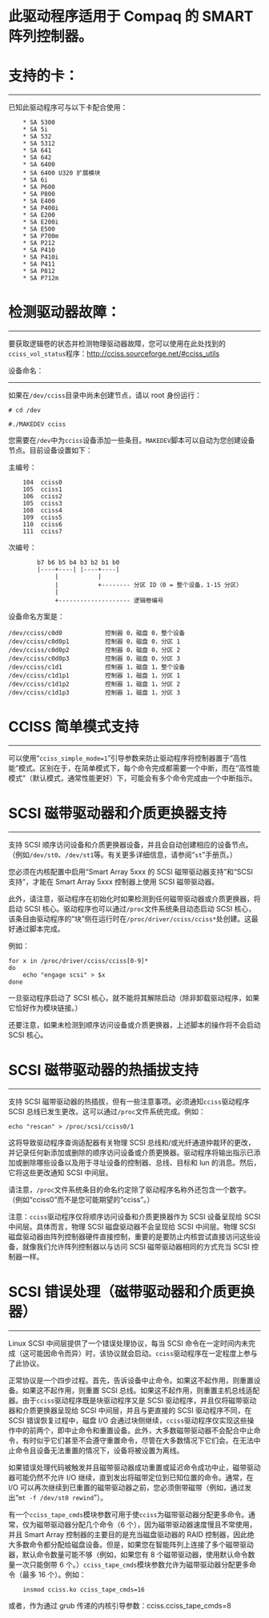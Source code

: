 # 此驱动程序适用于 Compaq 的 SMART 阵列控制器。

# 支持的卡：

----------------

已知此驱动程序可与以下卡配合使用：

```
    * SA 5300
    * SA 5i
    * SA 532
    * SA 5312
    * SA 641
    * SA 642
    * SA 6400
    * SA 6400 U320 扩展模块
    * SA 6i
    * SA P600
    * SA P800
    * SA E400
    * SA P400i
    * SA E200
    * SA E200i
    * SA E500
    * SA P700m
    * SA P212
    * SA P410
    * SA P410i
    * SA P411
    * SA P812
    * SA P712m
```

# 检测驱动器故障：

-------------------------

要获取逻辑卷的状态并检测物理驱动器故障，您可以使用在此处找到的`cciss_vol_status`程序：http://cciss.sourceforge.net/#cciss_utils

设备命名：

--------------

如果在`/dev/cciss`目录中尚未创建节点，请以 root 身份运行：

`# cd /dev`

`#./MAKEDEV cciss`

您需要在`/dev`中为`cciss`设备添加一些条目。`MAKEDEV`脚本可以自动为您创建设备节点。目前设备设置如下：

主编号：

```
    104  cciss0
    105  cciss1
    106  cciss2
    105  cciss3
    108  cciss4
    109  cciss5
    110  cciss6
    111  cciss7
```

次编号：

```
        b7 b6 b5 b4 b3 b2 b1 b0
        |----+----| |----+----|
             |           |
             |           +-------- 分区 ID（0 = 整个设备，1-15 分区）
             |
             +-------------------- 逻辑卷编号
```

设备命名方案是：

```
/dev/cciss/c0d0            控制器 0，磁盘 0，整个设备
/dev/cciss/c0d0p1          控制器 0，磁盘 0，分区 1
/dev/cciss/c0d0p2          控制器 0，磁盘 0，分区 2
/dev/cciss/c0d0p3          控制器 0，磁盘 0，分区 3
/dev/cciss/c1d1            控制器 1，磁盘 1，整个设备
/dev/cciss/c1d1p1          控制器 1，磁盘 1，分区 1
/dev/cciss/c1d1p2          控制器 1，磁盘 1，分区 2
/dev/cciss/c1d1p3          控制器 1，磁盘 1，分区 3
```

# CCISS 简单模式支持

-------------------------

可以使用“`cciss_simple_mode=1`”引导参数来防止驱动程序将控制器置于“高性能”模式。区别在于，在简单模式下，每个命令完成都需要一个中断，而在“高性能模式”（默认模式，通常性能更好）下，可能会有多个命令完成由一个中断指示。

# SCSI 磁带驱动器和介质更换器支持

------------------------------------------

支持 SCSI 顺序访问设备和介质更换器设备，并且会自动创建相应的设备节点。（例如`/dev/st0`、`/dev/st1`等。有关更多详细信息，请参阅“`st`”手册页。）

您必须在内核配置中启用“Smart Array 5xxx 的 SCSI 磁带驱动器支持”和“SCSI 支持”，才能在 Smart Array 5xxx 控制器上使用 SCSI 磁带驱动器。

此外，请注意，驱动程序在初始化时如果检测到任何磁带驱动器或介质更换器，将启动 SCSI 核心。驱动程序也可以通过`/proc`文件系统条目动态启动 SCSI 核心，该条目由驱动程序的“块”侧在运行时在`/proc/driver/cciss/cciss*`处创建。这最好通过脚本完成。

例如：

```
for x in /proc/driver/cciss/cciss[0-9]*
do
    echo "engage scsi" > $x
done
```

一旦驱动程序启动了 SCSI 核心，就不能将其解除启动（除非卸载驱动程序，如果它恰好作为模块链接。）

还要注意，如果未检测到顺序访问设备或介质更换器，上述脚本的操作将不会启动 SCSI 核心。

# SCSI 磁带驱动器的热插拔支持

-------------------------------------

支持 SCSI 磁带驱动器的热插拔，但有一些注意事项。必须通知`cciss`驱动程序 SCSI 总线已发生更改。这可以通过`/proc`文件系统完成。例如：

```
echo "rescan" > /proc/scsi/cciss0/1
```

这将导致驱动程序查询适配器有关物理 SCSI 总线和/或光纤通道仲裁环的更改，并记录任何新添加或删除的顺序访问设备或介质更换器。驱动程序将输出指示已添加或删除哪些设备以及用于寻址设备的控制器、总线、目标和 lun 的消息。然后，它将这些更改通知 SCSI 中间层。

请注意，`/proc`文件系统条目的命名约定除了驱动程序名称外还包含一个数字。（例如“cciss0”而不是您可能期望的“cciss”。）

注意：`cciss`驱动程序仅将顺序访问设备和介质更换器作为 SCSI 设备呈现给 SCSI 中间层。具体而言，物理 SCSI 磁盘驱动器不会呈现给 SCSI 中间层。物理 SCSI 磁盘驱动器由阵列控制器硬件直接控制，重要的是要防止内核尝试直接访问这些设备，就像我们允许阵列控制器以与访问 SCSI 磁带驱动器相同的方式充当 SCSI 控制器一样。

# SCSI 错误处理（磁带驱动器和介质更换器）

-------------------------------------------------------

Linux SCSI 中间层提供了一个错误处理协议，每当 SCSI 命令在一定时间内未完成（这可能因命令而异）时，该协议就会启动。`cciss`驱动程序在一定程度上参与了此协议。

正常协议是一个四步过程。首先，告诉设备中止命令。如果这不起作用，则重置设备。如果这不起作用，则重置 SCSI 总线。如果这不起作用，则重置主机总线适配器。由于`cciss`驱动程序既是块驱动程序又是 SCSI 驱动程序，并且仅将磁带驱动器和介质更换器呈现给 SCSI 中间层，并且与更直接的 SCSI 驱动程序不同，在 SCSI 错误恢复过程中，磁盘 I/O 会通过块侧继续，`cciss`驱动程序仅实现这些操作中的前两个，即中止命令和重置设备。此外，大多数磁带驱动器不会配合中止命令，有时似乎它们甚至不会遵守重置命令，尽管在大多数情况下它们会。在无法中止命令且设备无法重置的情况下，设备将被设置为离线。

如果错误处理代码被触发并且磁带驱动器成功重置或延迟命令成功中止，磁带驱动器可能仍然不允许 I/O 继续，直到发出将磁带定位到已知位置的命令。通常，在 I/O 可以再次继续到已重置的磁带驱动器之前，您必须倒带磁带（例如，通过发出“`mt -f /dev/st0 rewind`”）。

有一个`cciss_tape_cmds`模块参数可用于使`cciss`为磁带驱动器分配更多命令。通常，仅为磁带驱动器分配几个命令（6 个），因为磁带驱动器速度慢且不常使用，并且 Smart Array 控制器的主要目的是充当磁盘驱动器的 RAID 控制器，因此绝大多数命令都分配给磁盘设备。但是，如果您在智能阵列上连接了多个磁带驱动器，默认命令数量可能不够（例如，如果您有 8 个磁带驱动器，使用默认命令数量一次只能倒带 6 个。）`cciss_tape_cmds`模块参数允许为磁带驱动器分配更多命令（最多 16 个）。例如：

        insmod cciss.ko cciss_tape_cmds=16

或者，作为通过 grub 传递的内核引导参数：cciss.cciss_tape_cmds=8